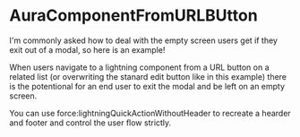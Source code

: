 # AuraComponentFromURLBUtton
I'm commonly asked how to deal with the empty screen users get if they exit out of a modal, so here is an example!

When users navigate to a lightning component from a URL button on a related list (or overwriting the stanard edit button like in this example)
there is the potentional for an end user to exit the modal and be left on an empty screen.

You can use force:lightningQuickActionWithoutHeader to recreate a hearder and footer and control the user flow strictly.
